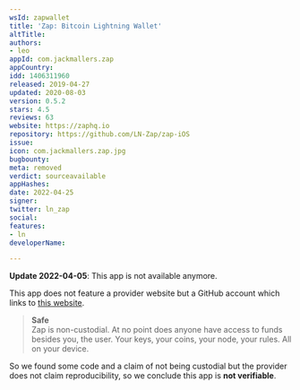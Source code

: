 ```yaml
---
wsId: zapwallet
title: 'Zap: Bitcoin Lightning Wallet'
altTitle: 
authors:
- leo
appId: com.jackmallers.zap
appCountry: 
idd: 1406311960
released: 2019-04-27
updated: 2020-08-03
version: 0.5.2
stars: 4.5
reviews: 63
website: https://zaphq.io
repository: https://github.com/LN-Zap/zap-iOS
issue: 
icon: com.jackmallers.zap.jpg
bugbounty: 
meta: removed
verdict: sourceavailable
appHashes: 
date: 2022-04-25
signer: 
twitter: ln_zap
social: 
features:
- ln
developerName: 

---
```


**Update 2022-04-05**: This app is not available anymore.

This app does not feature a provider website but a GitHub account which links to
[this website](http://zaphq.io).

> **Safe**<br>
  Zap is non-custodial. At no point does anyone have access to funds besides
  you, the user. Your keys, your coins, your node, your rules. All on your
  device.

So we found some code and a claim of not being custodial but the provider does
not claim reproducibility, so we conclude this app is **not verifiable**.
